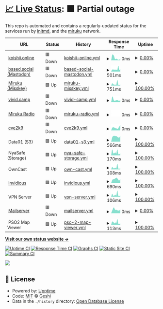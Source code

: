 # [📈 Live Status](https://status.miruku.cafe): <!--live status--> **🟧 Partial outage**

This repo is automated and contains a regularly-updated status for the services run by [initmd](geshii.moe), and the [miruku](miruku.cafe) network.

<!--start: status pages-->
<!-- This summary is generated by Upptime (https://github.com/upptime/upptime) -->
<!-- Do not edit this manually, your changes will be overwritten -->
<!-- prettier-ignore -->
| URL | Status | History | Response Time | Uptime |
| --- | ------ | ------- | ------------- | ------ |
| <img alt="" src="https://koishii.online/favicon.ico" height="13"> [koishii.online](https://koishii.online) | 🟥 Down | [koishii-online.yml](https://github.com/vmfunc/status/commits/HEAD/history/koishii-online.yml) | <details><summary><img alt="Response time graph" src="./graphs/koishii-online/response-time-week.png" height="20"> 0ms</summary><br><a href="https://status.koishii.online/history/koishii-online"><img alt="Response time 400" src="https://img.shields.io/endpoint?url=https%3A%2F%2Fraw.githubusercontent.com%2Fvmfunc%2Fstatus%2FHEAD%2Fapi%2Fkoishii-online%2Fresponse-time.json"></a><br><a href="https://status.koishii.online/history/koishii-online"><img alt="24-hour response time 0" src="https://img.shields.io/endpoint?url=https%3A%2F%2Fraw.githubusercontent.com%2Fvmfunc%2Fstatus%2FHEAD%2Fapi%2Fkoishii-online%2Fresponse-time-day.json"></a><br><a href="https://status.koishii.online/history/koishii-online"><img alt="7-day response time 0" src="https://img.shields.io/endpoint?url=https%3A%2F%2Fraw.githubusercontent.com%2Fvmfunc%2Fstatus%2FHEAD%2Fapi%2Fkoishii-online%2Fresponse-time-week.json"></a><br><a href="https://status.koishii.online/history/koishii-online"><img alt="30-day response time 0" src="https://img.shields.io/endpoint?url=https%3A%2F%2Fraw.githubusercontent.com%2Fvmfunc%2Fstatus%2FHEAD%2Fapi%2Fkoishii-online%2Fresponse-time-month.json"></a><br><a href="https://status.koishii.online/history/koishii-online"><img alt="1-year response time 384" src="https://img.shields.io/endpoint?url=https%3A%2F%2Fraw.githubusercontent.com%2Fvmfunc%2Fstatus%2FHEAD%2Fapi%2Fkoishii-online%2Fresponse-time-year.json"></a></details> | <details><summary><a href="https://status.koishii.online/history/koishii-online">0.00%</a></summary><a href="https://status.koishii.online/history/koishii-online"><img alt="All-time uptime 89.21%" src="https://img.shields.io/endpoint?url=https%3A%2F%2Fraw.githubusercontent.com%2Fvmfunc%2Fstatus%2FHEAD%2Fapi%2Fkoishii-online%2Fuptime.json"></a><br><a href="https://status.koishii.online/history/koishii-online"><img alt="24-hour uptime 0.00%" src="https://img.shields.io/endpoint?url=https%3A%2F%2Fraw.githubusercontent.com%2Fvmfunc%2Fstatus%2FHEAD%2Fapi%2Fkoishii-online%2Fuptime-day.json"></a><br><a href="https://status.koishii.online/history/koishii-online"><img alt="7-day uptime 0.00%" src="https://img.shields.io/endpoint?url=https%3A%2F%2Fraw.githubusercontent.com%2Fvmfunc%2Fstatus%2FHEAD%2Fapi%2Fkoishii-online%2Fuptime-week.json"></a><br><a href="https://status.koishii.online/history/koishii-online"><img alt="30-day uptime 1.38%" src="https://img.shields.io/endpoint?url=https%3A%2F%2Fraw.githubusercontent.com%2Fvmfunc%2Fstatus%2FHEAD%2Fapi%2Fkoishii-online%2Fuptime-month.json"></a><br><a href="https://status.koishii.online/history/koishii-online"><img alt="1-year uptime 86.56%" src="https://img.shields.io/endpoint?url=https%3A%2F%2Fraw.githubusercontent.com%2Fvmfunc%2Fstatus%2FHEAD%2Fapi%2Fkoishii-online%2Fuptime-year.json"></a></details>
| <img alt="" src="https://based.social/favicon.ico" height="13"> [based.social (Mastodon)](https://based.social) | 🟥 Down | [based-social-mastodon.yml](https://github.com/vmfunc/status/commits/HEAD/history/based-social-mastodon.yml) | <details><summary><img alt="Response time graph" src="./graphs/based-social-mastodon/response-time-week.png" height="20"> 501ms</summary><br><a href="https://status.koishii.online/history/based-social-mastodon"><img alt="Response time 983" src="https://img.shields.io/endpoint?url=https%3A%2F%2Fraw.githubusercontent.com%2Fvmfunc%2Fstatus%2FHEAD%2Fapi%2Fbased-social-mastodon%2Fresponse-time.json"></a><br><a href="https://status.koishii.online/history/based-social-mastodon"><img alt="24-hour response time 446" src="https://img.shields.io/endpoint?url=https%3A%2F%2Fraw.githubusercontent.com%2Fvmfunc%2Fstatus%2FHEAD%2Fapi%2Fbased-social-mastodon%2Fresponse-time-day.json"></a><br><a href="https://status.koishii.online/history/based-social-mastodon"><img alt="7-day response time 501" src="https://img.shields.io/endpoint?url=https%3A%2F%2Fraw.githubusercontent.com%2Fvmfunc%2Fstatus%2FHEAD%2Fapi%2Fbased-social-mastodon%2Fresponse-time-week.json"></a><br><a href="https://status.koishii.online/history/based-social-mastodon"><img alt="30-day response time 513" src="https://img.shields.io/endpoint?url=https%3A%2F%2Fraw.githubusercontent.com%2Fvmfunc%2Fstatus%2FHEAD%2Fapi%2Fbased-social-mastodon%2Fresponse-time-month.json"></a><br><a href="https://status.koishii.online/history/based-social-mastodon"><img alt="1-year response time 931" src="https://img.shields.io/endpoint?url=https%3A%2F%2Fraw.githubusercontent.com%2Fvmfunc%2Fstatus%2FHEAD%2Fapi%2Fbased-social-mastodon%2Fresponse-time-year.json"></a></details> | <details><summary><a href="https://status.koishii.online/history/based-social-mastodon">0.00%</a></summary><a href="https://status.koishii.online/history/based-social-mastodon"><img alt="All-time uptime 73.06%" src="https://img.shields.io/endpoint?url=https%3A%2F%2Fraw.githubusercontent.com%2Fvmfunc%2Fstatus%2FHEAD%2Fapi%2Fbased-social-mastodon%2Fuptime.json"></a><br><a href="https://status.koishii.online/history/based-social-mastodon"><img alt="24-hour uptime 0.00%" src="https://img.shields.io/endpoint?url=https%3A%2F%2Fraw.githubusercontent.com%2Fvmfunc%2Fstatus%2FHEAD%2Fapi%2Fbased-social-mastodon%2Fuptime-day.json"></a><br><a href="https://status.koishii.online/history/based-social-mastodon"><img alt="7-day uptime 0.00%" src="https://img.shields.io/endpoint?url=https%3A%2F%2Fraw.githubusercontent.com%2Fvmfunc%2Fstatus%2FHEAD%2Fapi%2Fbased-social-mastodon%2Fuptime-week.json"></a><br><a href="https://status.koishii.online/history/based-social-mastodon"><img alt="30-day uptime 1.38%" src="https://img.shields.io/endpoint?url=https%3A%2F%2Fraw.githubusercontent.com%2Fvmfunc%2Fstatus%2FHEAD%2Fapi%2Fbased-social-mastodon%2Fuptime-month.json"></a><br><a href="https://status.koishii.online/history/based-social-mastodon"><img alt="1-year uptime 42.18%" src="https://img.shields.io/endpoint?url=https%3A%2F%2Fraw.githubusercontent.com%2Fvmfunc%2Fstatus%2FHEAD%2Fapi%2Fbased-social-mastodon%2Fuptime-year.json"></a></details>
| <img alt="" src="https://miruku.cafe/favicon.ico" height="13"> [Miruku (Misskey)](https://miruku.cafe) | 🟩 Up | [miruku-misskey.yml](https://github.com/vmfunc/status/commits/HEAD/history/miruku-misskey.yml) | <details><summary><img alt="Response time graph" src="./graphs/miruku-misskey/response-time-week.png" height="20"> 751ms</summary><br><a href="https://status.koishii.online/history/miruku-misskey"><img alt="Response time 1622" src="https://img.shields.io/endpoint?url=https%3A%2F%2Fraw.githubusercontent.com%2Fvmfunc%2Fstatus%2FHEAD%2Fapi%2Fmiruku-misskey%2Fresponse-time.json"></a><br><a href="https://status.koishii.online/history/miruku-misskey"><img alt="24-hour response time 475" src="https://img.shields.io/endpoint?url=https%3A%2F%2Fraw.githubusercontent.com%2Fvmfunc%2Fstatus%2FHEAD%2Fapi%2Fmiruku-misskey%2Fresponse-time-day.json"></a><br><a href="https://status.koishii.online/history/miruku-misskey"><img alt="7-day response time 751" src="https://img.shields.io/endpoint?url=https%3A%2F%2Fraw.githubusercontent.com%2Fvmfunc%2Fstatus%2FHEAD%2Fapi%2Fmiruku-misskey%2Fresponse-time-week.json"></a><br><a href="https://status.koishii.online/history/miruku-misskey"><img alt="30-day response time 814" src="https://img.shields.io/endpoint?url=https%3A%2F%2Fraw.githubusercontent.com%2Fvmfunc%2Fstatus%2FHEAD%2Fapi%2Fmiruku-misskey%2Fresponse-time-month.json"></a><br><a href="https://status.koishii.online/history/miruku-misskey"><img alt="1-year response time 1855" src="https://img.shields.io/endpoint?url=https%3A%2F%2Fraw.githubusercontent.com%2Fvmfunc%2Fstatus%2FHEAD%2Fapi%2Fmiruku-misskey%2Fresponse-time-year.json"></a></details> | <details><summary><a href="https://status.koishii.online/history/miruku-misskey">100.00%</a></summary><a href="https://status.koishii.online/history/miruku-misskey"><img alt="All-time uptime 99.54%" src="https://img.shields.io/endpoint?url=https%3A%2F%2Fraw.githubusercontent.com%2Fvmfunc%2Fstatus%2FHEAD%2Fapi%2Fmiruku-misskey%2Fuptime.json"></a><br><a href="https://status.koishii.online/history/miruku-misskey"><img alt="24-hour uptime 100.00%" src="https://img.shields.io/endpoint?url=https%3A%2F%2Fraw.githubusercontent.com%2Fvmfunc%2Fstatus%2FHEAD%2Fapi%2Fmiruku-misskey%2Fuptime-day.json"></a><br><a href="https://status.koishii.online/history/miruku-misskey"><img alt="7-day uptime 100.00%" src="https://img.shields.io/endpoint?url=https%3A%2F%2Fraw.githubusercontent.com%2Fvmfunc%2Fstatus%2FHEAD%2Fapi%2Fmiruku-misskey%2Fuptime-week.json"></a><br><a href="https://status.koishii.online/history/miruku-misskey"><img alt="30-day uptime 100.00%" src="https://img.shields.io/endpoint?url=https%3A%2F%2Fraw.githubusercontent.com%2Fvmfunc%2Fstatus%2FHEAD%2Fapi%2Fmiruku-misskey%2Fuptime-month.json"></a><br><a href="https://status.koishii.online/history/miruku-misskey"><img alt="1-year uptime 99.35%" src="https://img.shields.io/endpoint?url=https%3A%2F%2Fraw.githubusercontent.com%2Fvmfunc%2Fstatus%2FHEAD%2Fapi%2Fmiruku-misskey%2Fuptime-year.json"></a></details>
| <img alt="" src="https://vivid.camp/favicon.ico" height="13"> [vivid.camp](https://vivid.camp) | 🟥 Down | [vivid-camp.yml](https://github.com/vmfunc/status/commits/HEAD/history/vivid-camp.yml) | <details><summary><img alt="Response time graph" src="./graphs/vivid-camp/response-time-week.png" height="20"> 0ms</summary><br><a href="https://status.koishii.online/history/vivid-camp"><img alt="Response time 546" src="https://img.shields.io/endpoint?url=https%3A%2F%2Fraw.githubusercontent.com%2Fvmfunc%2Fstatus%2FHEAD%2Fapi%2Fvivid-camp%2Fresponse-time.json"></a><br><a href="https://status.koishii.online/history/vivid-camp"><img alt="24-hour response time 0" src="https://img.shields.io/endpoint?url=https%3A%2F%2Fraw.githubusercontent.com%2Fvmfunc%2Fstatus%2FHEAD%2Fapi%2Fvivid-camp%2Fresponse-time-day.json"></a><br><a href="https://status.koishii.online/history/vivid-camp"><img alt="7-day response time 0" src="https://img.shields.io/endpoint?url=https%3A%2F%2Fraw.githubusercontent.com%2Fvmfunc%2Fstatus%2FHEAD%2Fapi%2Fvivid-camp%2Fresponse-time-week.json"></a><br><a href="https://status.koishii.online/history/vivid-camp"><img alt="30-day response time 0" src="https://img.shields.io/endpoint?url=https%3A%2F%2Fraw.githubusercontent.com%2Fvmfunc%2Fstatus%2FHEAD%2Fapi%2Fvivid-camp%2Fresponse-time-month.json"></a><br><a href="https://status.koishii.online/history/vivid-camp"><img alt="1-year response time 611" src="https://img.shields.io/endpoint?url=https%3A%2F%2Fraw.githubusercontent.com%2Fvmfunc%2Fstatus%2FHEAD%2Fapi%2Fvivid-camp%2Fresponse-time-year.json"></a></details> | <details><summary><a href="https://status.koishii.online/history/vivid-camp">0.00%</a></summary><a href="https://status.koishii.online/history/vivid-camp"><img alt="All-time uptime 55.49%" src="https://img.shields.io/endpoint?url=https%3A%2F%2Fraw.githubusercontent.com%2Fvmfunc%2Fstatus%2FHEAD%2Fapi%2Fvivid-camp%2Fuptime.json"></a><br><a href="https://status.koishii.online/history/vivid-camp"><img alt="24-hour uptime 0.00%" src="https://img.shields.io/endpoint?url=https%3A%2F%2Fraw.githubusercontent.com%2Fvmfunc%2Fstatus%2FHEAD%2Fapi%2Fvivid-camp%2Fuptime-day.json"></a><br><a href="https://status.koishii.online/history/vivid-camp"><img alt="7-day uptime 0.00%" src="https://img.shields.io/endpoint?url=https%3A%2F%2Fraw.githubusercontent.com%2Fvmfunc%2Fstatus%2FHEAD%2Fapi%2Fvivid-camp%2Fuptime-week.json"></a><br><a href="https://status.koishii.online/history/vivid-camp"><img alt="30-day uptime 1.38%" src="https://img.shields.io/endpoint?url=https%3A%2F%2Fraw.githubusercontent.com%2Fvmfunc%2Fstatus%2FHEAD%2Fapi%2Fvivid-camp%2Fuptime-month.json"></a><br><a href="https://status.koishii.online/history/vivid-camp"><img alt="1-year uptime 44.48%" src="https://img.shields.io/endpoint?url=https%3A%2F%2Fraw.githubusercontent.com%2Fvmfunc%2Fstatus%2FHEAD%2Fapi%2Fvivid-camp%2Fuptime-year.json"></a></details>
| <img alt="" src="https://radio.miruku.cafe/favicon.ico" height="13"> [Miruku Radio](https://radio.miruku.cafe) | 🟥 Down | [miruku-radio.yml](https://github.com/vmfunc/status/commits/HEAD/history/miruku-radio.yml) | <details><summary><img alt="Response time graph" src="./graphs/miruku-radio/response-time-week.png" height="20"> 0ms</summary><br><a href="https://status.koishii.online/history/miruku-radio"><img alt="Response time 300" src="https://img.shields.io/endpoint?url=https%3A%2F%2Fraw.githubusercontent.com%2Fvmfunc%2Fstatus%2FHEAD%2Fapi%2Fmiruku-radio%2Fresponse-time.json"></a><br><a href="https://status.koishii.online/history/miruku-radio"><img alt="24-hour response time 0" src="https://img.shields.io/endpoint?url=https%3A%2F%2Fraw.githubusercontent.com%2Fvmfunc%2Fstatus%2FHEAD%2Fapi%2Fmiruku-radio%2Fresponse-time-day.json"></a><br><a href="https://status.koishii.online/history/miruku-radio"><img alt="7-day response time 0" src="https://img.shields.io/endpoint?url=https%3A%2F%2Fraw.githubusercontent.com%2Fvmfunc%2Fstatus%2FHEAD%2Fapi%2Fmiruku-radio%2Fresponse-time-week.json"></a><br><a href="https://status.koishii.online/history/miruku-radio"><img alt="30-day response time 0" src="https://img.shields.io/endpoint?url=https%3A%2F%2Fraw.githubusercontent.com%2Fvmfunc%2Fstatus%2FHEAD%2Fapi%2Fmiruku-radio%2Fresponse-time-month.json"></a><br><a href="https://status.koishii.online/history/miruku-radio"><img alt="1-year response time 0" src="https://img.shields.io/endpoint?url=https%3A%2F%2Fraw.githubusercontent.com%2Fvmfunc%2Fstatus%2FHEAD%2Fapi%2Fmiruku-radio%2Fresponse-time-year.json"></a></details> | <details><summary><a href="https://status.koishii.online/history/miruku-radio">0.00%</a></summary><a href="https://status.koishii.online/history/miruku-radio"><img alt="All-time uptime 3.45%" src="https://img.shields.io/endpoint?url=https%3A%2F%2Fraw.githubusercontent.com%2Fvmfunc%2Fstatus%2FHEAD%2Fapi%2Fmiruku-radio%2Fuptime.json"></a><br><a href="https://status.koishii.online/history/miruku-radio"><img alt="24-hour uptime 0.00%" src="https://img.shields.io/endpoint?url=https%3A%2F%2Fraw.githubusercontent.com%2Fvmfunc%2Fstatus%2FHEAD%2Fapi%2Fmiruku-radio%2Fuptime-day.json"></a><br><a href="https://status.koishii.online/history/miruku-radio"><img alt="7-day uptime 0.00%" src="https://img.shields.io/endpoint?url=https%3A%2F%2Fraw.githubusercontent.com%2Fvmfunc%2Fstatus%2FHEAD%2Fapi%2Fmiruku-radio%2Fuptime-week.json"></a><br><a href="https://status.koishii.online/history/miruku-radio"><img alt="30-day uptime 1.38%" src="https://img.shields.io/endpoint?url=https%3A%2F%2Fraw.githubusercontent.com%2Fvmfunc%2Fstatus%2FHEAD%2Fapi%2Fmiruku-radio%2Fuptime-month.json"></a><br><a href="https://status.koishii.online/history/miruku-radio"><img alt="1-year uptime 0.00%" src="https://img.shields.io/endpoint?url=https%3A%2F%2Fraw.githubusercontent.com%2Fvmfunc%2Fstatus%2FHEAD%2Fapi%2Fmiruku-radio%2Fuptime-year.json"></a></details>
| <img alt="" src="https://cve2k9.club/favicon.ico" height="13"> [cve2k9](https://cve2k9.club) | 🟥 Down | [cve2k9.yml](https://github.com/vmfunc/status/commits/HEAD/history/cve2k9.yml) | <details><summary><img alt="Response time graph" src="./graphs/cve2k9/response-time-week.png" height="20"> 0ms</summary><br><a href="https://status.koishii.online/history/cve2k9"><img alt="Response time 178" src="https://img.shields.io/endpoint?url=https%3A%2F%2Fraw.githubusercontent.com%2Fvmfunc%2Fstatus%2FHEAD%2Fapi%2Fcve2k9%2Fresponse-time.json"></a><br><a href="https://status.koishii.online/history/cve2k9"><img alt="24-hour response time 0" src="https://img.shields.io/endpoint?url=https%3A%2F%2Fraw.githubusercontent.com%2Fvmfunc%2Fstatus%2FHEAD%2Fapi%2Fcve2k9%2Fresponse-time-day.json"></a><br><a href="https://status.koishii.online/history/cve2k9"><img alt="7-day response time 0" src="https://img.shields.io/endpoint?url=https%3A%2F%2Fraw.githubusercontent.com%2Fvmfunc%2Fstatus%2FHEAD%2Fapi%2Fcve2k9%2Fresponse-time-week.json"></a><br><a href="https://status.koishii.online/history/cve2k9"><img alt="30-day response time 0" src="https://img.shields.io/endpoint?url=https%3A%2F%2Fraw.githubusercontent.com%2Fvmfunc%2Fstatus%2FHEAD%2Fapi%2Fcve2k9%2Fresponse-time-month.json"></a><br><a href="https://status.koishii.online/history/cve2k9"><img alt="1-year response time 178" src="https://img.shields.io/endpoint?url=https%3A%2F%2Fraw.githubusercontent.com%2Fvmfunc%2Fstatus%2FHEAD%2Fapi%2Fcve2k9%2Fresponse-time-year.json"></a></details> | <details><summary><a href="https://status.koishii.online/history/cve2k9">0.00%</a></summary><a href="https://status.koishii.online/history/cve2k9"><img alt="All-time uptime 71.40%" src="https://img.shields.io/endpoint?url=https%3A%2F%2Fraw.githubusercontent.com%2Fvmfunc%2Fstatus%2FHEAD%2Fapi%2Fcve2k9%2Fuptime.json"></a><br><a href="https://status.koishii.online/history/cve2k9"><img alt="24-hour uptime 0.00%" src="https://img.shields.io/endpoint?url=https%3A%2F%2Fraw.githubusercontent.com%2Fvmfunc%2Fstatus%2FHEAD%2Fapi%2Fcve2k9%2Fuptime-day.json"></a><br><a href="https://status.koishii.online/history/cve2k9"><img alt="7-day uptime 0.00%" src="https://img.shields.io/endpoint?url=https%3A%2F%2Fraw.githubusercontent.com%2Fvmfunc%2Fstatus%2FHEAD%2Fapi%2Fcve2k9%2Fuptime-week.json"></a><br><a href="https://status.koishii.online/history/cve2k9"><img alt="30-day uptime 1.38%" src="https://img.shields.io/endpoint?url=https%3A%2F%2Fraw.githubusercontent.com%2Fvmfunc%2Fstatus%2FHEAD%2Fapi%2Fcve2k9%2Fuptime-month.json"></a><br><a href="https://status.koishii.online/history/cve2k9"><img alt="1-year uptime 72.55%" src="https://img.shields.io/endpoint?url=https%3A%2F%2Fraw.githubusercontent.com%2Fvmfunc%2Fstatus%2FHEAD%2Fapi%2Fcve2k9%2Fuptime-year.json"></a></details>
| <img alt="" src="https://cdn-icons-png.flaticon.com/512/1925/1925155.png" height="13"> Data01 (S3) | 🟩 Up | [data01-s3.yml](https://github.com/vmfunc/status/commits/HEAD/history/data01-s3.yml) | <details><summary><img alt="Response time graph" src="./graphs/data01-s3/response-time-week.png" height="20"> 566ms</summary><br><a href="https://status.koishii.online/history/data01-s3"><img alt="Response time 1023" src="https://img.shields.io/endpoint?url=https%3A%2F%2Fraw.githubusercontent.com%2Fvmfunc%2Fstatus%2FHEAD%2Fapi%2Fdata01-s3%2Fresponse-time.json"></a><br><a href="https://status.koishii.online/history/data01-s3"><img alt="24-hour response time 540" src="https://img.shields.io/endpoint?url=https%3A%2F%2Fraw.githubusercontent.com%2Fvmfunc%2Fstatus%2FHEAD%2Fapi%2Fdata01-s3%2Fresponse-time-day.json"></a><br><a href="https://status.koishii.online/history/data01-s3"><img alt="7-day response time 566" src="https://img.shields.io/endpoint?url=https%3A%2F%2Fraw.githubusercontent.com%2Fvmfunc%2Fstatus%2FHEAD%2Fapi%2Fdata01-s3%2Fresponse-time-week.json"></a><br><a href="https://status.koishii.online/history/data01-s3"><img alt="30-day response time 689" src="https://img.shields.io/endpoint?url=https%3A%2F%2Fraw.githubusercontent.com%2Fvmfunc%2Fstatus%2FHEAD%2Fapi%2Fdata01-s3%2Fresponse-time-month.json"></a><br><a href="https://status.koishii.online/history/data01-s3"><img alt="1-year response time 1016" src="https://img.shields.io/endpoint?url=https%3A%2F%2Fraw.githubusercontent.com%2Fvmfunc%2Fstatus%2FHEAD%2Fapi%2Fdata01-s3%2Fresponse-time-year.json"></a></details> | <details><summary><a href="https://status.koishii.online/history/data01-s3">100.00%</a></summary><a href="https://status.koishii.online/history/data01-s3"><img alt="All-time uptime 99.97%" src="https://img.shields.io/endpoint?url=https%3A%2F%2Fraw.githubusercontent.com%2Fvmfunc%2Fstatus%2FHEAD%2Fapi%2Fdata01-s3%2Fuptime.json"></a><br><a href="https://status.koishii.online/history/data01-s3"><img alt="24-hour uptime 100.00%" src="https://img.shields.io/endpoint?url=https%3A%2F%2Fraw.githubusercontent.com%2Fvmfunc%2Fstatus%2FHEAD%2Fapi%2Fdata01-s3%2Fuptime-day.json"></a><br><a href="https://status.koishii.online/history/data01-s3"><img alt="7-day uptime 100.00%" src="https://img.shields.io/endpoint?url=https%3A%2F%2Fraw.githubusercontent.com%2Fvmfunc%2Fstatus%2FHEAD%2Fapi%2Fdata01-s3%2Fuptime-week.json"></a><br><a href="https://status.koishii.online/history/data01-s3"><img alt="30-day uptime 99.91%" src="https://img.shields.io/endpoint?url=https%3A%2F%2Fraw.githubusercontent.com%2Fvmfunc%2Fstatus%2FHEAD%2Fapi%2Fdata01-s3%2Fuptime-month.json"></a><br><a href="https://status.koishii.online/history/data01-s3"><img alt="1-year uptime 99.97%" src="https://img.shields.io/endpoint?url=https%3A%2F%2Fraw.githubusercontent.com%2Fvmfunc%2Fstatus%2FHEAD%2Fapi%2Fdata01-s3%2Fuptime-year.json"></a></details>
| <img alt="" src="http://files.geshii.moe/favicon.ico" height="13"> NyaSafe (Storage) | 🟩 Up | [nya-safe-storage.yml](https://github.com/vmfunc/status/commits/HEAD/history/nya-safe-storage.yml) | <details><summary><img alt="Response time graph" src="./graphs/nya-safe-storage/response-time-week.png" height="20"> 170ms</summary><br><a href="https://status.koishii.online/history/nya-safe-storage"><img alt="Response time 175" src="https://img.shields.io/endpoint?url=https%3A%2F%2Fraw.githubusercontent.com%2Fvmfunc%2Fstatus%2FHEAD%2Fapi%2Fnya-safe-storage%2Fresponse-time.json"></a><br><a href="https://status.koishii.online/history/nya-safe-storage"><img alt="24-hour response time 121" src="https://img.shields.io/endpoint?url=https%3A%2F%2Fraw.githubusercontent.com%2Fvmfunc%2Fstatus%2FHEAD%2Fapi%2Fnya-safe-storage%2Fresponse-time-day.json"></a><br><a href="https://status.koishii.online/history/nya-safe-storage"><img alt="7-day response time 170" src="https://img.shields.io/endpoint?url=https%3A%2F%2Fraw.githubusercontent.com%2Fvmfunc%2Fstatus%2FHEAD%2Fapi%2Fnya-safe-storage%2Fresponse-time-week.json"></a><br><a href="https://status.koishii.online/history/nya-safe-storage"><img alt="30-day response time 149" src="https://img.shields.io/endpoint?url=https%3A%2F%2Fraw.githubusercontent.com%2Fvmfunc%2Fstatus%2FHEAD%2Fapi%2Fnya-safe-storage%2Fresponse-time-month.json"></a><br><a href="https://status.koishii.online/history/nya-safe-storage"><img alt="1-year response time 179" src="https://img.shields.io/endpoint?url=https%3A%2F%2Fraw.githubusercontent.com%2Fvmfunc%2Fstatus%2FHEAD%2Fapi%2Fnya-safe-storage%2Fresponse-time-year.json"></a></details> | <details><summary><a href="https://status.koishii.online/history/nya-safe-storage">100.00%</a></summary><a href="https://status.koishii.online/history/nya-safe-storage"><img alt="All-time uptime 99.99%" src="https://img.shields.io/endpoint?url=https%3A%2F%2Fraw.githubusercontent.com%2Fvmfunc%2Fstatus%2FHEAD%2Fapi%2Fnya-safe-storage%2Fuptime.json"></a><br><a href="https://status.koishii.online/history/nya-safe-storage"><img alt="24-hour uptime 100.00%" src="https://img.shields.io/endpoint?url=https%3A%2F%2Fraw.githubusercontent.com%2Fvmfunc%2Fstatus%2FHEAD%2Fapi%2Fnya-safe-storage%2Fuptime-day.json"></a><br><a href="https://status.koishii.online/history/nya-safe-storage"><img alt="7-day uptime 100.00%" src="https://img.shields.io/endpoint?url=https%3A%2F%2Fraw.githubusercontent.com%2Fvmfunc%2Fstatus%2FHEAD%2Fapi%2Fnya-safe-storage%2Fuptime-week.json"></a><br><a href="https://status.koishii.online/history/nya-safe-storage"><img alt="30-day uptime 100.00%" src="https://img.shields.io/endpoint?url=https%3A%2F%2Fraw.githubusercontent.com%2Fvmfunc%2Fstatus%2FHEAD%2Fapi%2Fnya-safe-storage%2Fuptime-month.json"></a><br><a href="https://status.koishii.online/history/nya-safe-storage"><img alt="1-year uptime 99.98%" src="https://img.shields.io/endpoint?url=https%3A%2F%2Fraw.githubusercontent.com%2Fvmfunc%2Fstatus%2FHEAD%2Fapi%2Fnya-safe-storage%2Fuptime-year.json"></a></details>
| <img alt="" src="http://nyan.initmd.xyz/favicon.ico" height="13"> OwnCast | 🟩 Up | [own-cast.yml](https://github.com/vmfunc/status/commits/HEAD/history/own-cast.yml) | <details><summary><img alt="Response time graph" src="./graphs/own-cast/response-time-week.png" height="20"> 108ms</summary><br><a href="https://status.koishii.online/history/own-cast"><img alt="Response time 98" src="https://img.shields.io/endpoint?url=https%3A%2F%2Fraw.githubusercontent.com%2Fvmfunc%2Fstatus%2FHEAD%2Fapi%2Fown-cast%2Fresponse-time.json"></a><br><a href="https://status.koishii.online/history/own-cast"><img alt="24-hour response time 67" src="https://img.shields.io/endpoint?url=https%3A%2F%2Fraw.githubusercontent.com%2Fvmfunc%2Fstatus%2FHEAD%2Fapi%2Fown-cast%2Fresponse-time-day.json"></a><br><a href="https://status.koishii.online/history/own-cast"><img alt="7-day response time 108" src="https://img.shields.io/endpoint?url=https%3A%2F%2Fraw.githubusercontent.com%2Fvmfunc%2Fstatus%2FHEAD%2Fapi%2Fown-cast%2Fresponse-time-week.json"></a><br><a href="https://status.koishii.online/history/own-cast"><img alt="30-day response time 130" src="https://img.shields.io/endpoint?url=https%3A%2F%2Fraw.githubusercontent.com%2Fvmfunc%2Fstatus%2FHEAD%2Fapi%2Fown-cast%2Fresponse-time-month.json"></a><br><a href="https://status.koishii.online/history/own-cast"><img alt="1-year response time 102" src="https://img.shields.io/endpoint?url=https%3A%2F%2Fraw.githubusercontent.com%2Fvmfunc%2Fstatus%2FHEAD%2Fapi%2Fown-cast%2Fresponse-time-year.json"></a></details> | <details><summary><a href="https://status.koishii.online/history/own-cast">100.00%</a></summary><a href="https://status.koishii.online/history/own-cast"><img alt="All-time uptime 99.99%" src="https://img.shields.io/endpoint?url=https%3A%2F%2Fraw.githubusercontent.com%2Fvmfunc%2Fstatus%2FHEAD%2Fapi%2Fown-cast%2Fuptime.json"></a><br><a href="https://status.koishii.online/history/own-cast"><img alt="24-hour uptime 100.00%" src="https://img.shields.io/endpoint?url=https%3A%2F%2Fraw.githubusercontent.com%2Fvmfunc%2Fstatus%2FHEAD%2Fapi%2Fown-cast%2Fuptime-day.json"></a><br><a href="https://status.koishii.online/history/own-cast"><img alt="7-day uptime 100.00%" src="https://img.shields.io/endpoint?url=https%3A%2F%2Fraw.githubusercontent.com%2Fvmfunc%2Fstatus%2FHEAD%2Fapi%2Fown-cast%2Fuptime-week.json"></a><br><a href="https://status.koishii.online/history/own-cast"><img alt="30-day uptime 100.00%" src="https://img.shields.io/endpoint?url=https%3A%2F%2Fraw.githubusercontent.com%2Fvmfunc%2Fstatus%2FHEAD%2Fapi%2Fown-cast%2Fuptime-month.json"></a><br><a href="https://status.koishii.online/history/own-cast"><img alt="1-year uptime 99.98%" src="https://img.shields.io/endpoint?url=https%3A%2F%2Fraw.githubusercontent.com%2Fvmfunc%2Fstatus%2FHEAD%2Fapi%2Fown-cast%2Fuptime-year.json"></a></details>
| <img alt="" src="https://yt.miruku.cafe/favicon.ico" height="13"> [Invidious](https://yt.miruku.cafe/) | 🟩 Up | [invidious.yml](https://github.com/vmfunc/status/commits/HEAD/history/invidious.yml) | <details><summary><img alt="Response time graph" src="./graphs/invidious/response-time-week.png" height="20"> 690ms</summary><br><a href="https://status.koishii.online/history/invidious"><img alt="Response time 1056" src="https://img.shields.io/endpoint?url=https%3A%2F%2Fraw.githubusercontent.com%2Fvmfunc%2Fstatus%2FHEAD%2Fapi%2Finvidious%2Fresponse-time.json"></a><br><a href="https://status.koishii.online/history/invidious"><img alt="24-hour response time 510" src="https://img.shields.io/endpoint?url=https%3A%2F%2Fraw.githubusercontent.com%2Fvmfunc%2Fstatus%2FHEAD%2Fapi%2Finvidious%2Fresponse-time-day.json"></a><br><a href="https://status.koishii.online/history/invidious"><img alt="7-day response time 690" src="https://img.shields.io/endpoint?url=https%3A%2F%2Fraw.githubusercontent.com%2Fvmfunc%2Fstatus%2FHEAD%2Fapi%2Finvidious%2Fresponse-time-week.json"></a><br><a href="https://status.koishii.online/history/invidious"><img alt="30-day response time 717" src="https://img.shields.io/endpoint?url=https%3A%2F%2Fraw.githubusercontent.com%2Fvmfunc%2Fstatus%2FHEAD%2Fapi%2Finvidious%2Fresponse-time-month.json"></a><br><a href="https://status.koishii.online/history/invidious"><img alt="1-year response time 1092" src="https://img.shields.io/endpoint?url=https%3A%2F%2Fraw.githubusercontent.com%2Fvmfunc%2Fstatus%2FHEAD%2Fapi%2Finvidious%2Fresponse-time-year.json"></a></details> | <details><summary><a href="https://status.koishii.online/history/invidious">100.00%</a></summary><a href="https://status.koishii.online/history/invidious"><img alt="All-time uptime 99.73%" src="https://img.shields.io/endpoint?url=https%3A%2F%2Fraw.githubusercontent.com%2Fvmfunc%2Fstatus%2FHEAD%2Fapi%2Finvidious%2Fuptime.json"></a><br><a href="https://status.koishii.online/history/invidious"><img alt="24-hour uptime 100.00%" src="https://img.shields.io/endpoint?url=https%3A%2F%2Fraw.githubusercontent.com%2Fvmfunc%2Fstatus%2FHEAD%2Fapi%2Finvidious%2Fuptime-day.json"></a><br><a href="https://status.koishii.online/history/invidious"><img alt="7-day uptime 100.00%" src="https://img.shields.io/endpoint?url=https%3A%2F%2Fraw.githubusercontent.com%2Fvmfunc%2Fstatus%2FHEAD%2Fapi%2Finvidious%2Fuptime-week.json"></a><br><a href="https://status.koishii.online/history/invidious"><img alt="30-day uptime 100.00%" src="https://img.shields.io/endpoint?url=https%3A%2F%2Fraw.githubusercontent.com%2Fvmfunc%2Fstatus%2FHEAD%2Fapi%2Finvidious%2Fuptime-month.json"></a><br><a href="https://status.koishii.online/history/invidious"><img alt="1-year uptime 99.76%" src="https://img.shields.io/endpoint?url=https%3A%2F%2Fraw.githubusercontent.com%2Fvmfunc%2Fstatus%2FHEAD%2Fapi%2Finvidious%2Fuptime-year.json"></a></details>
| <img alt="" src="https://cdn-icons-png.flaticon.com/512/1925/1925155.png" height="13"> VPN Server | 🟩 Up | [vpn-server.yml](https://github.com/vmfunc/status/commits/HEAD/history/vpn-server.yml) | <details><summary><img alt="Response time graph" src="./graphs/vpn-server/response-time-week.png" height="20"> 106ms</summary><br><a href="https://status.koishii.online/history/vpn-server"><img alt="Response time 98" src="https://img.shields.io/endpoint?url=https%3A%2F%2Fraw.githubusercontent.com%2Fvmfunc%2Fstatus%2FHEAD%2Fapi%2Fvpn-server%2Fresponse-time.json"></a><br><a href="https://status.koishii.online/history/vpn-server"><img alt="24-hour response time 56" src="https://img.shields.io/endpoint?url=https%3A%2F%2Fraw.githubusercontent.com%2Fvmfunc%2Fstatus%2FHEAD%2Fapi%2Fvpn-server%2Fresponse-time-day.json"></a><br><a href="https://status.koishii.online/history/vpn-server"><img alt="7-day response time 106" src="https://img.shields.io/endpoint?url=https%3A%2F%2Fraw.githubusercontent.com%2Fvmfunc%2Fstatus%2FHEAD%2Fapi%2Fvpn-server%2Fresponse-time-week.json"></a><br><a href="https://status.koishii.online/history/vpn-server"><img alt="30-day response time 105" src="https://img.shields.io/endpoint?url=https%3A%2F%2Fraw.githubusercontent.com%2Fvmfunc%2Fstatus%2FHEAD%2Fapi%2Fvpn-server%2Fresponse-time-month.json"></a><br><a href="https://status.koishii.online/history/vpn-server"><img alt="1-year response time 103" src="https://img.shields.io/endpoint?url=https%3A%2F%2Fraw.githubusercontent.com%2Fvmfunc%2Fstatus%2FHEAD%2Fapi%2Fvpn-server%2Fresponse-time-year.json"></a></details> | <details><summary><a href="https://status.koishii.online/history/vpn-server">100.00%</a></summary><a href="https://status.koishii.online/history/vpn-server"><img alt="All-time uptime 99.99%" src="https://img.shields.io/endpoint?url=https%3A%2F%2Fraw.githubusercontent.com%2Fvmfunc%2Fstatus%2FHEAD%2Fapi%2Fvpn-server%2Fuptime.json"></a><br><a href="https://status.koishii.online/history/vpn-server"><img alt="24-hour uptime 100.00%" src="https://img.shields.io/endpoint?url=https%3A%2F%2Fraw.githubusercontent.com%2Fvmfunc%2Fstatus%2FHEAD%2Fapi%2Fvpn-server%2Fuptime-day.json"></a><br><a href="https://status.koishii.online/history/vpn-server"><img alt="7-day uptime 100.00%" src="https://img.shields.io/endpoint?url=https%3A%2F%2Fraw.githubusercontent.com%2Fvmfunc%2Fstatus%2FHEAD%2Fapi%2Fvpn-server%2Fuptime-week.json"></a><br><a href="https://status.koishii.online/history/vpn-server"><img alt="30-day uptime 100.00%" src="https://img.shields.io/endpoint?url=https%3A%2F%2Fraw.githubusercontent.com%2Fvmfunc%2Fstatus%2FHEAD%2Fapi%2Fvpn-server%2Fuptime-month.json"></a><br><a href="https://status.koishii.online/history/vpn-server"><img alt="1-year uptime 99.98%" src="https://img.shields.io/endpoint?url=https%3A%2F%2Fraw.githubusercontent.com%2Fvmfunc%2Fstatus%2FHEAD%2Fapi%2Fvpn-server%2Fuptime-year.json"></a></details>
| <img alt="" src="https://mail.amogus.cloud/img/cow_mailcow.svg" height="13"> [Mailserver](vps.srv.janderedev.xyz) | 🟥 Down | [mailserver.yml](https://github.com/vmfunc/status/commits/HEAD/history/mailserver.yml) | <details><summary><img alt="Response time graph" src="./graphs/mailserver/response-time-week.png" height="20"> 0ms</summary><br><a href="https://status.koishii.online/history/mailserver"><img alt="Response time 146" src="https://img.shields.io/endpoint?url=https%3A%2F%2Fraw.githubusercontent.com%2Fvmfunc%2Fstatus%2FHEAD%2Fapi%2Fmailserver%2Fresponse-time.json"></a><br><a href="https://status.koishii.online/history/mailserver"><img alt="24-hour response time 0" src="https://img.shields.io/endpoint?url=https%3A%2F%2Fraw.githubusercontent.com%2Fvmfunc%2Fstatus%2FHEAD%2Fapi%2Fmailserver%2Fresponse-time-day.json"></a><br><a href="https://status.koishii.online/history/mailserver"><img alt="7-day response time 0" src="https://img.shields.io/endpoint?url=https%3A%2F%2Fraw.githubusercontent.com%2Fvmfunc%2Fstatus%2FHEAD%2Fapi%2Fmailserver%2Fresponse-time-week.json"></a><br><a href="https://status.koishii.online/history/mailserver"><img alt="30-day response time 0" src="https://img.shields.io/endpoint?url=https%3A%2F%2Fraw.githubusercontent.com%2Fvmfunc%2Fstatus%2FHEAD%2Fapi%2Fmailserver%2Fresponse-time-month.json"></a><br><a href="https://status.koishii.online/history/mailserver"><img alt="1-year response time 139" src="https://img.shields.io/endpoint?url=https%3A%2F%2Fraw.githubusercontent.com%2Fvmfunc%2Fstatus%2FHEAD%2Fapi%2Fmailserver%2Fresponse-time-year.json"></a></details> | <details><summary><a href="https://status.koishii.online/history/mailserver">0.00%</a></summary><a href="https://status.koishii.online/history/mailserver"><img alt="All-time uptime 53.64%" src="https://img.shields.io/endpoint?url=https%3A%2F%2Fraw.githubusercontent.com%2Fvmfunc%2Fstatus%2FHEAD%2Fapi%2Fmailserver%2Fuptime.json"></a><br><a href="https://status.koishii.online/history/mailserver"><img alt="24-hour uptime 0.00%" src="https://img.shields.io/endpoint?url=https%3A%2F%2Fraw.githubusercontent.com%2Fvmfunc%2Fstatus%2FHEAD%2Fapi%2Fmailserver%2Fuptime-day.json"></a><br><a href="https://status.koishii.online/history/mailserver"><img alt="7-day uptime 0.00%" src="https://img.shields.io/endpoint?url=https%3A%2F%2Fraw.githubusercontent.com%2Fvmfunc%2Fstatus%2FHEAD%2Fapi%2Fmailserver%2Fuptime-week.json"></a><br><a href="https://status.koishii.online/history/mailserver"><img alt="30-day uptime 1.38%" src="https://img.shields.io/endpoint?url=https%3A%2F%2Fraw.githubusercontent.com%2Fvmfunc%2Fstatus%2FHEAD%2Fapi%2Fmailserver%2Fuptime-month.json"></a><br><a href="https://status.koishii.online/history/mailserver"><img alt="1-year uptime 8.43%" src="https://img.shields.io/endpoint?url=https%3A%2F%2Fraw.githubusercontent.com%2Fvmfunc%2Fstatus%2FHEAD%2Fapi%2Fmailserver%2Fuptime-year.json"></a></details>
| <img alt="" src="http://map.geshii.moe/favicon.ico" height="13"> PSO2 Map Viewer | 🟩 Up | [pso-2-map-viewer.yml](https://github.com/vmfunc/status/commits/HEAD/history/pso-2-map-viewer.yml) | <details><summary><img alt="Response time graph" src="./graphs/pso-2-map-viewer/response-time-week.png" height="20"> 113ms</summary><br><a href="https://status.koishii.online/history/pso-2-map-viewer"><img alt="Response time 103" src="https://img.shields.io/endpoint?url=https%3A%2F%2Fraw.githubusercontent.com%2Fvmfunc%2Fstatus%2FHEAD%2Fapi%2Fpso-2-map-viewer%2Fresponse-time.json"></a><br><a href="https://status.koishii.online/history/pso-2-map-viewer"><img alt="24-hour response time 64" src="https://img.shields.io/endpoint?url=https%3A%2F%2Fraw.githubusercontent.com%2Fvmfunc%2Fstatus%2FHEAD%2Fapi%2Fpso-2-map-viewer%2Fresponse-time-day.json"></a><br><a href="https://status.koishii.online/history/pso-2-map-viewer"><img alt="7-day response time 113" src="https://img.shields.io/endpoint?url=https%3A%2F%2Fraw.githubusercontent.com%2Fvmfunc%2Fstatus%2FHEAD%2Fapi%2Fpso-2-map-viewer%2Fresponse-time-week.json"></a><br><a href="https://status.koishii.online/history/pso-2-map-viewer"><img alt="30-day response time 107" src="https://img.shields.io/endpoint?url=https%3A%2F%2Fraw.githubusercontent.com%2Fvmfunc%2Fstatus%2FHEAD%2Fapi%2Fpso-2-map-viewer%2Fresponse-time-month.json"></a><br><a href="https://status.koishii.online/history/pso-2-map-viewer"><img alt="1-year response time 109" src="https://img.shields.io/endpoint?url=https%3A%2F%2Fraw.githubusercontent.com%2Fvmfunc%2Fstatus%2FHEAD%2Fapi%2Fpso-2-map-viewer%2Fresponse-time-year.json"></a></details> | <details><summary><a href="https://status.koishii.online/history/pso-2-map-viewer">100.00%</a></summary><a href="https://status.koishii.online/history/pso-2-map-viewer"><img alt="All-time uptime 99.53%" src="https://img.shields.io/endpoint?url=https%3A%2F%2Fraw.githubusercontent.com%2Fvmfunc%2Fstatus%2FHEAD%2Fapi%2Fpso-2-map-viewer%2Fuptime.json"></a><br><a href="https://status.koishii.online/history/pso-2-map-viewer"><img alt="24-hour uptime 100.00%" src="https://img.shields.io/endpoint?url=https%3A%2F%2Fraw.githubusercontent.com%2Fvmfunc%2Fstatus%2FHEAD%2Fapi%2Fpso-2-map-viewer%2Fuptime-day.json"></a><br><a href="https://status.koishii.online/history/pso-2-map-viewer"><img alt="7-day uptime 100.00%" src="https://img.shields.io/endpoint?url=https%3A%2F%2Fraw.githubusercontent.com%2Fvmfunc%2Fstatus%2FHEAD%2Fapi%2Fpso-2-map-viewer%2Fuptime-week.json"></a><br><a href="https://status.koishii.online/history/pso-2-map-viewer"><img alt="30-day uptime 100.00%" src="https://img.shields.io/endpoint?url=https%3A%2F%2Fraw.githubusercontent.com%2Fvmfunc%2Fstatus%2FHEAD%2Fapi%2Fpso-2-map-viewer%2Fuptime-month.json"></a><br><a href="https://status.koishii.online/history/pso-2-map-viewer"><img alt="1-year uptime 99.98%" src="https://img.shields.io/endpoint?url=https%3A%2F%2Fraw.githubusercontent.com%2Fvmfunc%2Fstatus%2FHEAD%2Fapi%2Fpso-2-map-viewer%2Fuptime-year.json"></a></details>

<!--end: status pages-->

[**Visit our own status website →**](https://status.miruku.cafe)

[![Uptime CI](https://github.com/geshii/status/workflows/Uptime%20CI/badge.svg)](https://github.com/geshii/status/actions?query=workflow%3A%22Uptime+CI%22)
[![Response Time CI](https://github.com/geshii/status/workflows/Response%20Time%20CI/badge.svg)](https://github.com/geshii/status/actions?query=workflow%3A%22Response+Time+CI%22)
[![Graphs CI](https://github.com/geshii/status/workflows/Graphs%20CI/badge.svg)](https://github.com/geshii/status/actions?query=workflow%3A%22Graphs+CI%22)
[![Static Site CI](https://github.com/geshii/status/workflows/Static%20Site%20CI/badge.svg)](https://github.com/geshii/status/actions?query=workflow%3A%22Static+Site+CI%22)
[![Summary CI](https://github.com/geshii/status/workflows/Summary%20CI/badge.svg)](https://github.com/geshii/status/actions?query=workflow%3A%22Summary+CI%22)

<img src="https://wallpx.com/image/2021/08/laffey-azur-lane-sleepy-white-hair-loli-anime-games-bunny-ears-red-eyes.jpg">

## 📄 License

- Powered by: [Upptime](https://github.com/upptime/upptime)
- Code: [MIT](./LICENSE) © [Geshi](geshii.moe)
- Data in the `./history` directory: [Open Database License](https://opendatacommons.org/licenses/odbl/1-0/)
